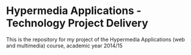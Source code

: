 # Hypermedia Applications - Technology Project Delivery

This is the repository for my project of the Hypermedia Applications (web and multimedia) course, academic year 2014/15
